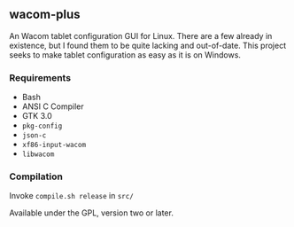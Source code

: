 ## wacom-plus
An Wacom tablet configuration GUI for Linux. There are a few already in existence, but I found them to be quite lacking and out-of-date. This project seeks to make tablet configuration as easy as it is on Windows.

### Requirements
* Bash
* ANSI C Compiler
* GTK 3.0
* `pkg-config`
* `json-c`
* `xf86-input-wacom`
* `libwacom`

### Compilation
Invoke `compile.sh release` in `src/`

Available under the GPL, version two or later.

